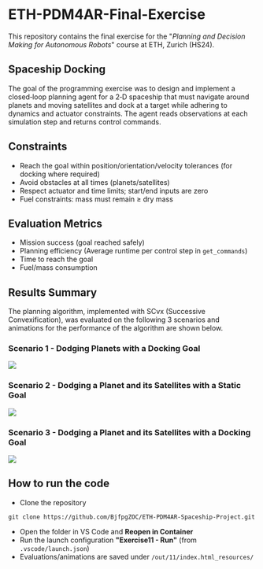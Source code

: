 # ETH-PDM4AR-Final-Exercise

This repository contains the final exercise for the "*Planning and Decision Making for Autonomous Robots*" course at ETH, Zurich (HS24).


## Spaceship Docking

The goal of the programming exercise was to design and implement a closed‑loop planning agent for a 2‑D spaceship that must navigate around planets and moving satellites and dock at a target while adhering to dynamics and actuator constraints. The agent reads observations at each simulation step and returns control commands.

## Constraints
- Reach the goal within position/orientation/velocity tolerances (for docking where required)
- Avoid obstacles at all times (planets/satellites)
- Respect actuator and time limits; start/end inputs are zero
- Fuel constraints: mass must remain ≥ dry mass

## Evaluation Metrics
- Mission success (goal reached safely)
- Planning efficiency (Average runtime per control step in `get_commands`)
- Time to reach the goal
- Fuel/mass consumption

## Results Summary

The planning algorithm, implemented with SCvx (Successive Convexification), was evaluated on the following 3 scenarios and animations for the performance of the algorithm are shown below.

### Scenario 1 - Dodging Planets with a Docking Goal
<image src="https://github.com/user-attachments/assets/e18f38e7-abc8-42a1-942c-3037648f0b48"></image>

### Scenario 2 - Dodging a Planet and its Satellites with a Static Goal
<image src="https://github.com/user-attachments/assets/6e7e081c-77be-4e8c-81db-a193db0ece25"></image>

### Scenario 3 - Dodging a Planet and its Satellites with a Docking Goal
<image src="https://github.com/user-attachments/assets/5a839451-a4b2-4886-bf34-967e97c6482e"></image>

## How to run the code
- Clone the repository
```shell
git clone https://github.com/BjfpgZOC/ETH-PDM4AR-Spaceship-Project.git
```
- Open the folder in VS Code and **Reopen in Container**
- Run the launch configuration **"Exercise11 - Run"** (from `.vscode/launch.json`)
- Evaluations/animations are saved under `/out/11/index.html_resources/`


